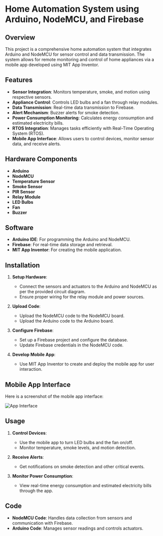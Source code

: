 # Home Automation System using Arduino, NodeMCU, and Firebase

## Overview

This project is a comprehensive home automation system that integrates Arduino and NodeMCU for sensor control and data transmission. The system allows for remote monitoring and control of home appliances via a mobile app developed using MIT App Inventor.

## Features

- **Sensor Integration**: Monitors temperature, smoke, and motion using respective sensors.
- **Appliance Control**: Controls LED bulbs and a fan through relay modules.
- **Data Transmission**: Real-time data transmission to Firebase.
- **Alert Mechanism**: Buzzer alerts for smoke detection.
- **Power Consumption Monitoring**: Calculates energy consumption and estimated electricity bills.
- **RTOS Integration**: Manages tasks efficiently with Real-Time Operating System (RTOS).
- **Mobile App Interface**: Allows users to control devices, monitor sensor data, and receive alerts.

## Hardware Components

- **Arduino**
- **NodeMCU**
- **Temperature Sensor**
- **Smoke Sensor**
- **PIR Sensor**
- **Relay Module**
- **LED Bulbs**
- **Fan**
- **Buzzer**

## Software

- **Arduino IDE**: For programming the Arduino and NodeMCU.
- **Firebase**: For real-time data storage and retrieval.
- **MIT App Inventor**: For creating the mobile application.

## Installation

1. **Setup Hardware**:
   - Connect the sensors and actuators to the Arduino and NodeMCU as per the provided circuit diagram.
   - Ensure proper wiring for the relay module and power sources.

2. **Upload Code**:
   - Upload the NodeMCU code to the NodeMCU board.
   - Upload the Arduino code to the Arduino board.

3. **Configure Firebase**:
   - Set up a Firebase project and configure the database.
   - Update Firebase credentials in the NodeMCU code.

4. **Develop Mobile App**:
   - Use MIT App Inventor to create and deploy the mobile app for user interaction.

## Mobile App Interface

Here is a screenshot of the mobile app interface:

![App Interface](path/to/SCR-20240903-mhdu.png)

## Usage

1. **Control Devices**:
   - Use the mobile app to turn LED bulbs and the fan on/off.
   - Monitor temperature, smoke levels, and motion detection.

2. **Receive Alerts**:
   - Get notifications on smoke detection and other critical events.

3. **Monitor Power Consumption**:
   - View real-time energy consumption and estimated electricity bills through the app.

## Code

- **NodeMCU Code**: Handles data collection from sensors and communication with Firebase.
- **Arduino Code**: Manages sensor readings and controls actuators.
